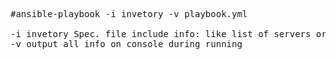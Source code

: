 <pre>

#ansible-playbook -i invetory -v playbook.yml

-i invetory Spec. file include info: like list of servers or additional env.
-v output all info on console during running 
</pre>

